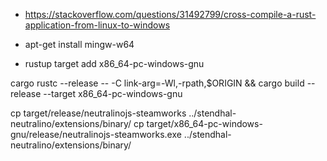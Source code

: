 - https://stackoverflow.com/questions/31492799/cross-compile-a-rust-application-from-linux-to-windows

- apt-get install mingw-w64
- rustup target add x86_64-pc-windows-gnu

cargo rustc --release -- -C link-arg=-Wl,-rpath,\$ORIGIN && cargo build --release --target x86_64-pc-windows-gnu

cp target/release/neutralinojs-steamworks ../stendhal-neutralino/extensions/binary/
cp target/x86_64-pc-windows-gnu/release/neutralinojs-steamworks.exe ../stendhal-neutralino/extensions/binary/
